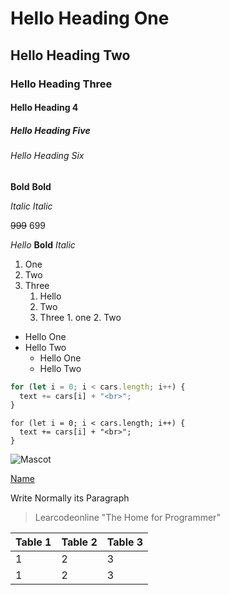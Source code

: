 <!-- What is markdown -->
<!-- Markdown is a way to style text on the web. You control the display of the document; formatting words as bold or italic, adding images, and creating lists are just a few of the things we can do with Markdown. Mostly, Markdown is just regular text with a few non-alphabetic characters thrown in, like # or *. -->

<!-- Heading -->

# Hello Heading One

## Hello Heading Two

### Hello Heading Three

#### Hello Heading 4

##### Hello Heading Five

###### Hello Heading Six

<!-- EMPHASIS -->

<!-- Bold -->

**Bold**
**Bold**

<!-- Italic -->

_Italic_
_Italic_

<!-- Strikethrough -->

~~999~~ 699

<!-- Combining Both Bold and Italic -->

_Hello_ **Bold** _Italic_

<!-- List -->
<!-- Order List -->

1. One
2. Two
3. Three
   1. Hello
   2. Two
   3. Three 1. one 2. Two
   <!-- Unorder List -->

- Hello One
- Hello Two
  - Hello One
  - Hello Two

<!-- Code Block -->

```javascript
for (let i = 0; i < cars.length; i++) {
  text += cars[i] + "<br>";
}
```

```
for (let i = 0; i < cars.length; i++) {
  text += cars[i] + "<br>";
}
```

<!-- Image -->

![Mascot](https://learncodeonline.in/mascot.png "LCO MasCot")

<!-- Link -->

[Name](https://www.google.com/ "Google")

<!-- Paragraph -->

Write Normally its Paragraph

<!-- Blockquotes -->

> Learcodeonline "The Home for Programmer"

<!-- Table Format -->

| Table 1 | Table 2 | Table 3 |
| ------- | ------- | ------- |
| 1       | 2       | 3       |
| 1       | 2       | 3       |
